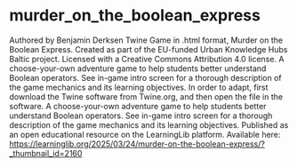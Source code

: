 # murder_on_the_boolean_express
Authored by Benjamin Derksen
Twine Game in .html format, Murder on the Boolean Express. Created as part of the EU-funded Urban Knowledge Hubs Baltic project.  Licensed with a Creative Commons Attribution 4.0 license.
A choose-your-own adventure game to help students better understand Boolean operators. See in-game intro screen for a thorough description of the game mechanics and its learning objectives.
In order to adapt, first download the Twine software from Twine.org, and then open the file in the software.
A choose-your-own adventure game to help students better understand Boolean operators. See in-game intro screen for a thorough description of the game mechanics and its learning objectives.
Published as an open educational resource on the LearningLib platform.  Available here: https://learninglib.org/2025/03/24/murder-on-the-boolean-express/?_thumbnail_id=2160
